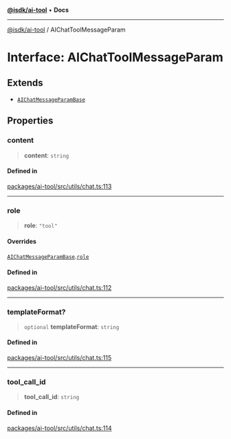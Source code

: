 [**@isdk/ai-tool**](../README.md) • **Docs**

***

[@isdk/ai-tool](../globals.md) / AIChatToolMessageParam

# Interface: AIChatToolMessageParam

## Extends

- [`AIChatMessageParamBase`](AIChatMessageParamBase.md)

## Properties

### content

> **content**: `string`

#### Defined in

[packages/ai-tool/src/utils/chat.ts:113](https://github.com/isdk/ai-tool.js/blob/fe6b47f429fb128627d2210e367fa914b891d314/src/utils/chat.ts#L113)

***

### role

> **role**: `"tool"`

#### Overrides

[`AIChatMessageParamBase`](AIChatMessageParamBase.md).[`role`](AIChatMessageParamBase.md#role)

#### Defined in

[packages/ai-tool/src/utils/chat.ts:112](https://github.com/isdk/ai-tool.js/blob/fe6b47f429fb128627d2210e367fa914b891d314/src/utils/chat.ts#L112)

***

### templateFormat?

> `optional` **templateFormat**: `string`

#### Defined in

[packages/ai-tool/src/utils/chat.ts:115](https://github.com/isdk/ai-tool.js/blob/fe6b47f429fb128627d2210e367fa914b891d314/src/utils/chat.ts#L115)

***

### tool\_call\_id

> **tool\_call\_id**: `string`

#### Defined in

[packages/ai-tool/src/utils/chat.ts:114](https://github.com/isdk/ai-tool.js/blob/fe6b47f429fb128627d2210e367fa914b891d314/src/utils/chat.ts#L114)
